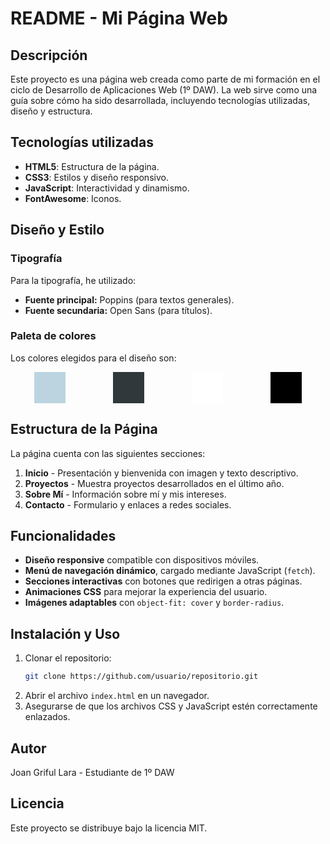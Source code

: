 # README - Mi Página Web

## Descripción
Este proyecto es una página web creada como parte de mi formación en el ciclo de Desarrollo de Aplicaciones Web (1º DAW). La web sirve como una guía sobre cómo ha sido desarrollada, incluyendo tecnologías utilizadas, diseño y estructura.

## Tecnologías utilizadas
- **HTML5**: Estructura de la página.
- **CSS3**: Estilos y diseño responsivo.
- **JavaScript**: Interactividad y dinamismo.
- **FontAwesome**: Iconos.

## Diseño y Estilo

### Tipografía
Para la tipografía, he utilizado:
- **Fuente principal:** Poppins (para textos generales).
- **Fuente secundaria:** Open Sans (para títulos).

### Paleta de colores
Los colores elegidos para el diseño son:
<div style="display: flex; justify-content: space-around;">
  <div style="background-color: #BCD4E0; width: 50px; height: 50px;"></div>
  <div style="background-color: #31383B; width: 50px; height: 50px;"></div>
  <div style="background-color: #fff; width: 50px; height: 50px;"></div>
  <div style="background-color: #000; width: 50px; height: 50px;"></div>
</div>

## Estructura de la Página
La página cuenta con las siguientes secciones:
1. **Inicio** - Presentación y bienvenida con imagen y texto descriptivo.
2. **Proyectos** - Muestra proyectos desarrollados en el último año.
3. **Sobre Mí** - Información sobre mí y mis intereses.
4. **Contacto** - Formulario y enlaces a redes sociales.

## Funcionalidades
- **Diseño responsive** compatible con dispositivos móviles.
- **Menú de navegación dinámico**, cargado mediante JavaScript (`fetch`).
- **Secciones interactivas** con botones que redirigen a otras páginas.
- **Animaciones CSS** para mejorar la experiencia del usuario.
- **Imágenes adaptables** con `object-fit: cover` y `border-radius`.

## Instalación y Uso
1. Clonar el repositorio:
   ```bash
   git clone https://github.com/usuario/repositorio.git
   ```
2. Abrir el archivo `index.html` en un navegador.
3. Asegurarse de que los archivos CSS y JavaScript estén correctamente enlazados.

## Autor
Joan Griful Lara - Estudiante de 1º DAW

## Licencia
Este proyecto se distribuye bajo la licencia MIT.


